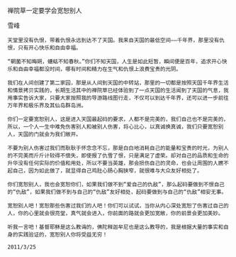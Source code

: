 禅院草一定要学会宽恕别人

雪峰


    天堂里没有仇恨，带着仇恨永远到达不了天国。我来自天国的最低空间——千年界，那里没有仇恨，只有开心快乐和自由幸福。

    “朝菌不知晦朔，蟪蛄不知春秋。”你们不知天国，人生是如此短暂，瞬间便是百年，追求开心快乐和自由幸福都没时间，哪有时间和精力在生气和仇恨上浪费宝贵的光阴。

    我们在人间创建了第二家园，那是从人间到天国的中转站，那里的一切都是按照天国千年界生活和情景拷贝实践的，长期生活其中的禅院草已经体验到了一点天国的生活闻到了天国的气息，我用事实告诉大家，只要大家按照我的导游路线图行走，不仅可以到达千年界，还可以进一步前往万年界和极乐界及其仙岛群岛洲。

    你们一定要宽恕别人，这是进入天国最起码的要求，人都不是完美的，我们自己也不是完美的，所以，一个人一生中难免伤害别人和被别人伤害，将心比心，以真诚换真诚，我们只要宽恕别人，天国的门就会为我们敞开。

    不要为别人伤害过我们而耿耿于怀念念不忘，那是白白地消耗自己的能量和宝贵的时光，为别人的不完美而斤斤计较得不偿失，即使报了仇雪了恨，只是满足了虚荣。却对自己的品质和生命的升华没有任何实际的价值和用处，所以不要当英雄，那会损伤自己的灵命，也会让周围的人瞧不起自己，因为如此做了，就显得自己鸡肚心肠心胸狭窄，就很难与大众友好相处了。

    你们宽恕别人，我也会宽恕你们，如果我们做不到“爱自己的仇敌”，那么起码要做到不恨自己的“仇敌”，如果我们做不到与自己的“仇敌”友好相处，起码要做到与自己的“仇敌”相安无事。

    宽恕别人吧！宽恕那些伤害过我们的人吧！你们可以试试，当你从内心深处宽恕了伤害过自己的人，你的心里就会很亮堂，真气就会进入，你前面的路就会更加宽敞，你的前景会更加美妙。

    听我一言吧！基督耶稣是这么教诲的，佛陀释迦牟尼也是这么教导的，我是根据大量的事实和自身的实践验证的，宽恕别人你将受益无穷！

    2011/3/25




